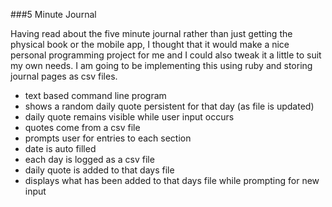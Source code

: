 ###5 Minute Journal

Having read about the five minute journal rather than just getting the physical book or the mobile app, I thought that it would make a nice personal programming project for me and I could also tweak it a little to suit my own needs. I am going to be implementing this using ruby and storing journal pages as csv files.

- text based command line program
- shows a random daily quote persistent for that day (as file is updated)
- daily quote remains visible while user input occurs
- quotes come from a csv file
- prompts user for entries to each section
- date is auto filled
- each day is logged as a csv file
- daily quote is added to that days file
- displays what has been added to that days file while prompting for new input
